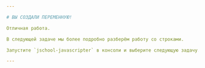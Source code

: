 ```yaml
---

# ВЫ СОЗДАЛИ ПЕРЕМЕННУЮ!

Отличная работа.

В следующей задаче мы более подробно разберём работу со строками.

Запустите `jschool-javascripter` в консоли и выберите следующую задачу.

---
```


